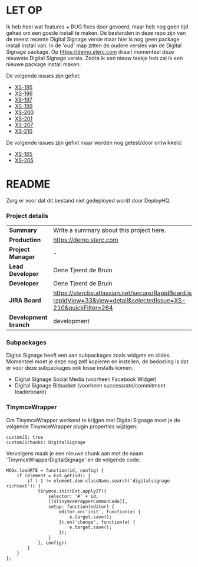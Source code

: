 # LET OP #
Ik heb heel wat features + BUG fixes door gevoerd, maar heb nog geen tijd gehad om een goede install te maken. De bestanden in deze repo zijn van de meest recente Digital Signage versie maar hier is nog geen package install install van. In de 'oud' map zitten de oudere versies van de Digital Signage package. Op https://demo.sterc.com draait momenteel deze nieuwste Digital Signage versie. Zodra ik een nieuw taakje heb zal ik een nieuwe package install maken.

De volgende issues zijn gefixt:

* [XS-195](https://stercbv.atlassian.net/browse/XS-195)
* [XS-196](https://stercbv.atlassian.net/browse/XS-196)
* [XS-197](https://stercbv.atlassian.net/browse/XS-197)
* [XS-199](https://stercbv.atlassian.net/browse/XS-199)
* [XS-200](https://stercbv.atlassian.net/browse/XS-200)
* [XS-201](https://stercbv.atlassian.net/browse/XS-201)
* [XS-207](https://stercbv.atlassian.net/browse/XS-207)
* [XS-210](https://stercbv.atlassian.net/browse/XS-210)

De volgende issues zijn gefixt maar worden nog getest/door ontwikkeld:

* [XS-165](https://stercbv.atlassian.net/browse/XS-165)
* [XS-205](https://stercbv.atlassian.net/browse/XS-205)

# README #
Zorg er voor dat dit bestand niet gedeployed wordt door DeployHQ.

### Project details ###

|                       |                                                                    |
|-----------------------|--------------------------------------------------------------------|
| **Summary**           | Write a summary about this project here.                           |
| **Production**        | https://demo.sterc.com                                             |
| **Project Manager**   | -                                                                  |
| **Lead Developer**    | Oene Tjeerd de Bruin                                               |
| **Developer**         | Oene Tjeerd de Bruin                                               |
| **JIRA Board**        | https://stercbv.atlassian.net/secure/RapidBoard.jspa?rapidView=33&view=detail&selectedIssue=XS-210&quickFilter=264 |
| **Development branch**| development                                                        |

### Subpackages ###

Digital Signage heeft een aan subpackages zoals widgets en slides. Momenteel moet je deze nog zelf kopieren en instellen, de bedoeling is dat er voor deze subpackages ook losse installs komen.

* Digital Signage Social Media (voorheen Facebook Widget)
* Digital Signage Bitbucket (voorheen successrate/commitment leaderboard)

### TinymceWrapper ###

Om TinymceWrapper werkend te krijgen met Digital Signage moet je de volgende TinymceWrapper plugin properties wijzigen:

```
customJS: true
customJSchunks: DigitalSignage
```

Vervolgens maak je een nieuwe chunk aan met de naam 'TinymceWrapperDigitalSignage' en de volgende code:

```
MODx.loadRTE = function(id, config) {
    if (element = Ext.get(id)) {
        if (-1 != element.dom.className.search('digitalsignage-richtext')) {
            tinymce.init(Ext.applyIf({
                selector: '#' + id,
                [[$TinymceWrapperCommonCode]],
                setup: function(editor) {
                    editor.on('init', function(e) {
                        e.target.save();
                    }).on('change', function(e) {
                        e.target.save();
                    });
                }
            }, config))
        }
    }
};
```